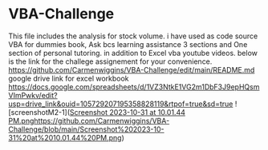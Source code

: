 # VBA-Challenge
This file includes the analysis for stock volume.  i have used as code source VBA for dummies book,  Ask bcs learning assistance 3 sections and One section of personal tutoring.  in addition to  Excel vba youtube videos.
below is the link for the challege assignement for your convenience.
https://github.com/Carmenwiggins/VBA-Challenge/edit/main/README.md
google drive link for excel workbook https://docs.google.com/spreadsheets/d/1VZ3NtkE1VG2m1DbF3J9epHQsmVImPwkv/edit?usp=drive_link&ouid=105729207195358828119&rtpof=true&sd=true
![screenshotM2-1]([Screenshot 2023-10-31 at 10.01.44 PM.png](https://github.com/Carmenwiggins/VBA-Challenge/blob/main/Screenshot%202023-10-31%20at%2010.01.44%20PM.png)https://github.com/Carmenwiggins/VBA-Challenge/blob/main/Screenshot%202023-10-31%20at%2010.01.44%20PM.png)
